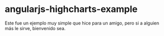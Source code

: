angularjs-highcharts-example
============================

Este fue un ejemplo muy simple que hice para un amigo, pero si a alguien más le sirve, bienvenido sea.
